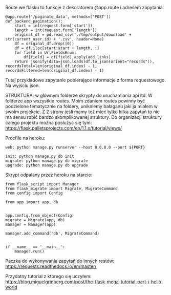 Route we flasku to funkcje z dekoratorem @app.route i adresem zapytania: 
```
@app.route('/paginate_data', methods=['POST'])
def backend_pagination():
    start = int(request.form['start'])
    length = int(request.form['length'])
    original_df = pd.read_csv('./tmp/output/download' + str(current_user.id) + '.csv', header=None)
    df = original_df.drop([0])
    df = df.iloc[start:start + length, :]
    for field in UrlFieldsEnum:
        df[field] = df[field].apply(add_links)
    return jsonify(data=json.loads(df.to_json(orient="records")), recordsTotal=len(original_df.index) - 1, recordsFiltered=len(original_df.index) - 1)
```
Tutaj przykładowe zapytanie pobierające informacje z forma requestowego. Na wyjściu json. 


STRUKTURA: 
w głównym folderze skrypty do uruchamiania api itd. 
W folderze app wszystkie routes. Moim zdaniem routes powinny być podzielone tematycznie na foldery, unikniemy bałaganu jaki ja miałem w swoim projekcie.
 Z 2 strony jeśli mamy też mieć tylko kilka zapytań to nie ma sensu robić bardzo skomplikowanej struktury. 
 Do organizacji struktury całego projektu można posłużyć się tym: 
 https://flask.palletsprojects.com/en/1.1.x/tutorial/views/




Procfile na heroku: 
```
web: python manage.py runserver --host 0.0.0.0 --port ${PORT}

init: python manage.py db init
migrate: python manage.py db migrate
upgrade: python manage.py db upgrade
```
Skrypt odpalany przez heroku na starcie:
```
from flask_script import Manager
from flask_migrate import Migrate, MigrateCommand
from config import Config

from app import app, db


app.config.from_object(Config)
migrate = Migrate(app, db)
manager = Manager(app)

manager.add_command('db', MigrateCommand)


if __name__ == '__main__':
    manager.run()

```




Paczka do wykonywania zapytań do innych restów:
https://requests.readthedocs.io/en/master/

Przydatny tutorial z którego się uczyłem: 
https://blog.miguelgrinberg.com/post/the-flask-mega-tutorial-part-i-hello-world
